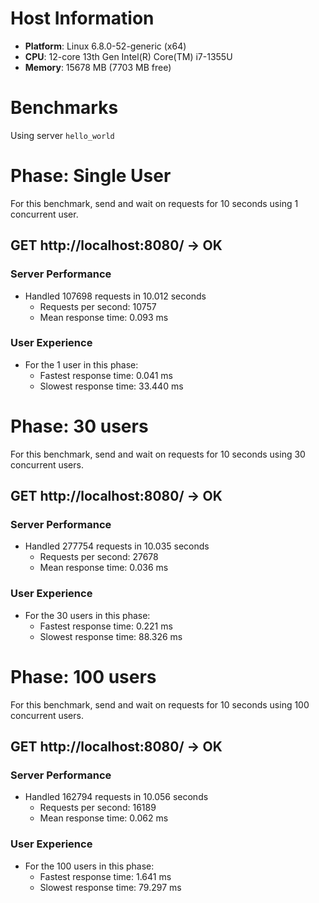 # Host Information

- **Platform**: Linux 6.8.0-52-generic (x64)
- **CPU**: 12-core 13th Gen Intel(R) Core(TM) i7-1355U
- **Memory**: 15678 MB (7703 MB free)

# Benchmarks

Using server `hello_world`

# Phase: Single User

For this benchmark, send and wait on requests for 10 seconds using 1 concurrent user.


## GET http://localhost:8080/ -> OK

### Server Performance

- Handled 107698 requests in 10.012 seconds
  - Requests per second: 10757
  - Mean response time: 0.093 ms

### User Experience

- For the 1 user in this phase:
  - Fastest response time: 0.041 ms
  - Slowest response time: 33.440 ms


# Phase: 30 users

For this benchmark, send and wait on requests for 10 seconds using 30 concurrent users.


## GET http://localhost:8080/ -> OK

### Server Performance

- Handled 277754 requests in 10.035 seconds
  - Requests per second: 27678
  - Mean response time: 0.036 ms

### User Experience

- For the 30 users in this phase:
  - Fastest response time: 0.221 ms
  - Slowest response time: 88.326 ms


# Phase: 100 users

For this benchmark, send and wait on requests for 10 seconds using 100 concurrent users.


## GET http://localhost:8080/ -> OK

### Server Performance

- Handled 162794 requests in 10.056 seconds
  - Requests per second: 16189
  - Mean response time: 0.062 ms

### User Experience

- For the 100 users in this phase:
  - Fastest response time: 1.641 ms
  - Slowest response time: 79.297 ms

